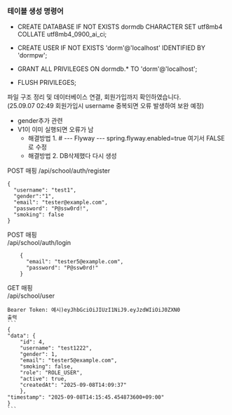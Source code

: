 ### 테이블 생성 명령어
* CREATE DATABASE IF NOT EXISTS dormdb
  CHARACTER SET utf8mb4 COLLATE utf8mb4_0900_ai_ci;

* CREATE USER IF NOT EXISTS 'dorm'@'localhost' IDENTIFIED BY 'dormpw';
* GRANT ALL PRIVILEGES ON dormdb.* TO 'dorm'@'localhost';
* FLUSH PRIVILEGES;


파일 구조 정리 및 데이터베이스 연결, 회원가입까지 확인하였습니다.\
(25.09.07 02:49   회원가입시 username 중복되면 오류 발생하여 보완 예정)

* gender추가 관련
* V1이 이미 실행되면 오류가 남 
  * 해결방법 1. # --- Flyway ---
    spring.flyway.enabled=true 여기서 FALSE로 수정
  * 해결방법 2. DB삭제했다 다시 생성


POST 매핑 
/api/school/auth/register
```
{
  "username": "test1",
  "gender":"1",
  "email": "tester@example.com",
  "password": "P@ssw0rd!",
  "smoking": false
}
```
POST  매핑     
/api/school/auth/login

```
    {
      "email": "tester5@example.com",
      "password": "P@ssw0rd!"
    }
```

GET 매핑  
/api/school/user

    Bearer Token: 예시)eyJhbGciOiJIUzI1NiJ9.eyJzdWIiOiJ0ZXN0
    출력
    ```
    {
    "data": {
        "id": 4,
        "username": "test1222",
        "gender": 1,
        "email": "tester5@example.com",
        "smoking": false,
        "role": "ROLE_USER",
        "active": true,
        "createdAt": "2025-09-08T14:09:37"
        },
    "timestamp": "2025-09-08T14:15:45.454873600+09:00"
    }
    ```